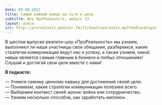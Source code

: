 ```yaml
---
date: 09.08.2012
title: Самый важный навык на пути к цели
subtitle: Шоу ПроРеальность, выпуск 13
layout: audio
src: http://prorealnost.podster.fm/13/download/audio.mp3?media=player
---
```


В шестом выпуске реалити-шоу «ПроРеальность» мы узнаем, выполняют ли наши участницы свои обещания, разберемся, какие стратегии коммуникации ведут нас к успеху, а также узнаем, какой навык является самым главным в бизнесе и любых отношениях! Слушай и достигай свои цели вместе с нами!

**В подкасте:**

— Учимся самому ценному навыку для достижения своей цели.
— Понимаем, какие стратегии коммуникации полезнее всего.
— Выбираем контекст своей жизни: война или сотрудничество.
— Узнаем несколько способов, как заработать миллион.
